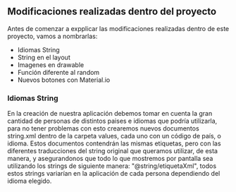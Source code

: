 ## Modificaciones realizadas dentro del proyecto
Antes de comenzar a expplicar las modificaciones realizadas dentro de este proyecto, vamos a nombrarlas: 
- Idiomas String
- String en el layout
- Imagenes en drawable
- Función diferente al random
- Nuevos botones con Material.io
### Idiomas String
En la creación de nuestra aplicación debemos tomar en cuenta la gran cantidad de personas de distintos 
paises e idiomas que podría utilizarla, para no tener problemas con esto crearemos nuevos documentos
string.xml dentro de la carpeta values, cada uno con un código de país, o idioma.
Estos documentos contendrán las mismas etiquetas, pero con las diferentes traducciones del string 
original que queramos utilizar, de esta manera, y asegurandonos que todo lo que mostremos por pantalla
sea utilizando los strings de siguiente manera: "@string/etiquetaXml", todos estos strings variarían
en la aplicación de cada persona dependiendo del idioma elegido.
